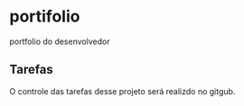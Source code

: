 # portifolio
portfolio do desenvolvedor

## Tarefas
O controle das tarefas desse projeto será realizdo no gitgub.
